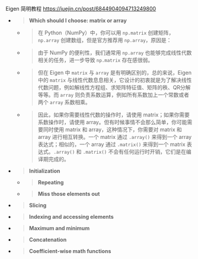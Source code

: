
Eigen 简明教程 https://juejin.cn/post/6844904094713249800
- > **Which should I choose: matrix or array**
  * > 在 Python（NumPy）中，你可以用 `np.matrix` 创建矩阵，`np.array` 创建数组，但是官方推荐用 `np.array`，原因是：
  * > 由于 NumPy 的便利性，我们通常用 `np.array` 也能够完成线性代数相关的任务，进一步导致 `np.matrix` 存在感很弱。
  * > 但在 Eigen 中 `matrix` 与 `array` 是有明确区别的，总的来说，Eigen 中的 `matrix` 与线性代数息息相关，它设计的初衷就是为了解决线性代数问题，例如解线性方程组、求矩阵特征值、矩阵的秩、QR分解等等。而 `array` 则负责系数运算，例如所有系数加上一个常数或者两个 `array` 系数相乘。
  * > 因此，如果你需要线性代数的操作时，请使用 matrix；如果你需要系数操作时，请使用 array。但有时候事情不会那么简单，你可能需要同时使用 matrix 和 array，这种情况下，你需要对 matrix 和 array 进行相互转换。一个 matrix 通过 `.array()` 来得到一个 array 表达式；相似的，一个 array 通过 `.matrix()` 来得到一个 matrix 表达式。`.array()` 和 `.matrix()` 不会有任何运行时开销，它们是在编译期完成的。
- > **Initialization**
  * > **Repeating**
  * > **Miss those elements out**
- > **Slicing**
- > **Indexing and accessing elements**
- > **Maximum and minimum**
- > **Concatenation**
- > **Coefficient-wise math functions**

